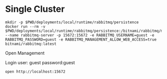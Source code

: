 # Single Cluster

```shell
mkdir -p $PWD/deployments/local/runtime/rabbitmq/persistence
docker run --rm -v $PWD/deployments/local/runtime/rabbitmq/persistence:/bitnami/rabbitmq/mnesia --name rabbitmq-server -p 15672:15672 -e RABBITMQ_USERNAME=guest -e RABBITMQ_PASSWORD=guest -e RABBITMQ_MANAGEMENT_ALLOW_WEB_ACCESS=true  bitnami/rabbitmq:latest
```


Open Management


Login user: guest password:guest

```shell
open http://localhost:15672
```
